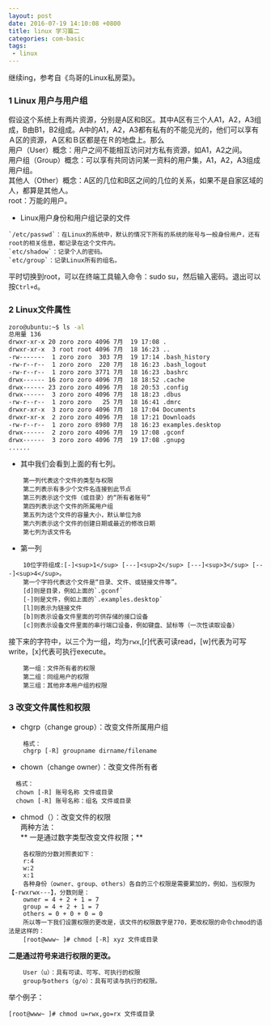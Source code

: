 ```yaml
---
layout: post
date: 2016-07-19 14:10:08 +0800
title: linux 学习篇二
categories: com-basic
tags:
 - linux
---
```

   继续ing，参考自《鸟哥的Linux私房菜》。

### 1 Linux 用户与用户组  
假设这个系统上有两片资源，分别是A区和B区。其中A区有三个人A1，A2，A3组成，B由B1，B2组成。A中的A1，A2，A3都有私有的不能见光的，他们可以享有Ａ区的资源，Ａ区和Ｂ区都是在Ｒ的地盘上。那么  
用户（User）概念：用户之间不能相互访问对方私有资源，如A1，A2之间。  
用户组（Group）概念：可以享有共同访问某一资料的用户集，A1，A2，A3组成用户组。  
其他人（Other）概念：A区的几位和B区之间的几位的关系，如果不是自家区域的人，都算是其他人。  
root：万能的用户。

* Linux用户身份和用户组记录的文件  

```
`/etc/passwd`：在Linux的系统中，默认的情况下所有的系统的账号与一般身份用户，还有root的相关信息，都记录在这个文件内。  
`etc/shadow`：记录个人的密码。  
`etc/group`：记录Linux所有的组名。
```  

平时切换到root，可以在终端工具输入命令：sudo su，然后输入密码。退出可以按`Ctrl+d`。


### 2 Linux文件属性

```bash
zoro@ubuntu:~$ ls -al
总用量 136
drwxr-xr-x 20 zoro zoro 4096 7月  19 17:08 .
drwxr-xr-x  3 root root 4096 7月  18 16:23 ..
-rw-------  1 zoro zoro  303 7月  19 17:14 .bash_history
-rw-r--r--  1 zoro zoro  220 7月  18 16:23 .bash_logout
-rw-r--r--  1 zoro zoro 3771 7月  18 16:23 .bashrc
drwx------ 16 zoro zoro 4096 7月  18 18:52 .cache
drwx------ 23 zoro zoro 4096 7月  18 20:53 .config
drwx------  3 zoro zoro 4096 7月  18 18:23 .dbus
-rw-r--r--  1 zoro zoro   25 7月  18 16:41 .dmrc
drwxr-xr-x  3 zoro zoro 4096 7月  18 17:04 Documents
drwxr-xr-x  2 zoro zoro 4096 7月  18 17:21 Downloads
-rw-r--r--  1 zoro zoro 8980 7月  18 16:23 examples.desktop
drwx------  2 zoro zoro 4096 7月  19 17:08 .gconf
drwx------  3 zoro zoro 4096 7月  19 17:08 .gnupg
......
```

- 其中我们会看到上面的有七列。

```  
	第一列代表这个文件的类型与权限
	第二列表示有多少个文件名连接到此节点
	第三列表示这个文件（或目录）的“所有者账号”
	第四列表示这个文件的所属用户组
	第五列为这个文件的容量大小，默认单位为B
	第六列表示这个文件的创建日期或最近的修改日期
	第七列为该文件名
```

- 第一列

```
    10位字符组成:[-]<sup>1</sup> [---]<sup>2</sup> [---]<sup>3</sup> [---]<sup>4</sup>。  
    第一个字符代表这个文件是“目录、文件、或链接文件等”。
    [d]则是目录，例如上面的`.gconf`
    [-]则是文件，例如上面的`.examples.desktop`
    [l]则表示为链接文件
    [b]则表示设备文件里面的可供存储的接口设备
    [c]则表示设备文件里面的串行端口设备，例如键盘、鼠标等（一次性读取设备）
```

接下来的字符中，以三个为一组，均为`rwx`,[r]代表可读read，[w]代表为可写write，[x]代表可执行execute。  

```  
    第一组：文件所有者的权限
    第二组：同组用户的权限
    第三组：其他非本用户组的权限
```

### 3 改变文件属性和权限
- chgrp（change group）：改变文件所属用户组  

```
    格式：
    chgrp [-R] groupname dirname/filename
```

- chown（change owner）：改变文件所有者

```
  格式：
  chown [-R] 账号名称 文件或目录
  chown [-R] 账号名称：组名 文件或目录
```

- chmod（）：改变文件的权限  
  两种方法：  
  ** 一是通过数字类型改变文件权限；**

```
    各权限的分数对照表如下：
	r:4
	w:2
	x:1
    各种身份（owner、group、others）各自的三个权限是需要累加的，例如，当权限为【-rwxrwx---】，分数则是：
    owner = 4 + 2 + 1 = 7
    group = 4 + 2 + 1 = 7
    others = 0 + 0 + 0 = 0
    所以等一下我们设置权限的更改是，该文件的权限数字是770，更改权限的命令chmod的语法是这样的：
    [root@www~ ]# chmod [-R] xyz 文件或目录
```
  
  **二是通过符号来进行权限的更改。**  

```
    User（u）：具有可读、可写、可执行的权限
    group与others（g/o）：具有可读与执行的权限。
```
举个例子：

```
[root@www~ ]# chmod u=rwx,go=rx 文件或目录

```  

